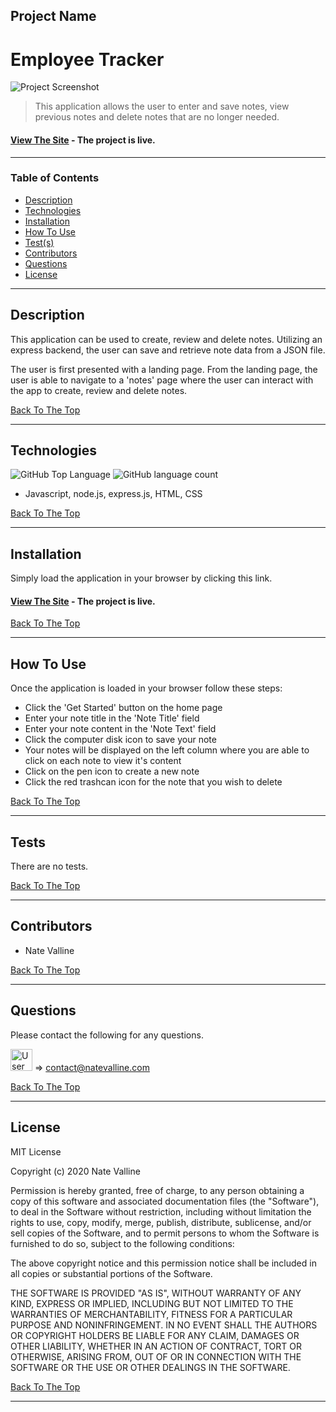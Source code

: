 ## Project Name

# Employee Tracker

<img src="./images/note-taker.png" alt="Project Screenshot" max-height="500px">

> This application allows the user to enter and save notes, view previous notes and delete notes that are no longer needed.

#### [View The Site](https://peaceful-meadow-53544.herokuapp.com/) - The project is live.

---

### Table of Contents

- [Description](#description)
- [Technologies](#technologies)
- [Installation](#installation)
- [How To Use](#how-to-use)
- [Test(s)](#tests)
- [Contributors](#contributors)
- [Questions](#questions)
- [License](#license)

---

## Description

This application can be used to create, review and delete notes. Utilizing an express backend, the user can save and retrieve note data from a JSON file.  

The user is first presented with a landing page. From the landing page, the user is able to navigate to a 'notes' page where the user can interact with the app to create, review and delete notes.  

[Back To The Top](#project-name)

---

## Technologies

![GitHub Top Language](https://img.shields.io/github/languages/top/nvalline/note-taker) ![GitHub language count](https://img.shields.io/github/languages/count/nvalline/note-taker)

- Javascript, node.js, express.js, HTML, CSS

[Back To The Top](#project-name)

---

## Installation

Simply load the application in your browser by clicking this link.

#### [View The Site](https://peaceful-meadow-53544.herokuapp.com/) - The project is live.

[Back To The Top](#project-name)

---

## How To Use

Once the application is loaded in your browser follow these steps:
- Click the 'Get Started' button on the home page
- Enter your note title in the 'Note Title' field
- Enter your note content in the 'Note Text' field
- Click the computer disk icon to save your note
- Your notes will be displayed on the left column where you are able to click on each note to view it's content
- Click on the pen icon to create a new note
- Click the red trashcan icon for the note that you wish to delete

[Back To The Top](#project-name)

---

## Tests

There are no tests.

[Back To The Top](#project-name)

---

## Contributors

- Nate Valline

[Back To The Top](#project-name)

---

## Questions

Please contact the following for any questions.

<img src="https://avatars3.githubusercontent.com/u/58278138?v=4" alt="User Image" width="35px">  =>  contact@natevalline.com

[Back To The Top](#project-name)

---

## License

MIT License

Copyright (c) 2020 Nate Valline

Permission is hereby granted, free of charge, to any person obtaining a copy
of this software and associated documentation files (the "Software"), to deal
in the Software without restriction, including without limitation the rights
to use, copy, modify, merge, publish, distribute, sublicense, and/or sell
copies of the Software, and to permit persons to whom the Software is
furnished to do so, subject to the following conditions:

The above copyright notice and this permission notice shall be included in all
copies or substantial portions of the Software.

THE SOFTWARE IS PROVIDED "AS IS", WITHOUT WARRANTY OF ANY KIND, EXPRESS OR
IMPLIED, INCLUDING BUT NOT LIMITED TO THE WARRANTIES OF MERCHANTABILITY,
FITNESS FOR A PARTICULAR PURPOSE AND NONINFRINGEMENT. IN NO EVENT SHALL THE
AUTHORS OR COPYRIGHT HOLDERS BE LIABLE FOR ANY CLAIM, DAMAGES OR OTHER
LIABILITY, WHETHER IN AN ACTION OF CONTRACT, TORT OR OTHERWISE, ARISING FROM,
OUT OF OR IN CONNECTION WITH THE SOFTWARE OR THE USE OR OTHER DEALINGS IN THE
SOFTWARE.

[Back To The Top](#project-name)

---
    